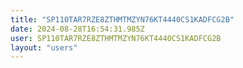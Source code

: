 ```yaml
---
title: "SP110TAR7RZE8ZTHMTMZYN76KT4440CS1KADFCG2B"
date: 2024-08-28T16:54:31.985Z
user: SP110TAR7RZE8ZTHMTMZYN76KT4440CS1KADFCG2B
layout: "users"
---
```

    